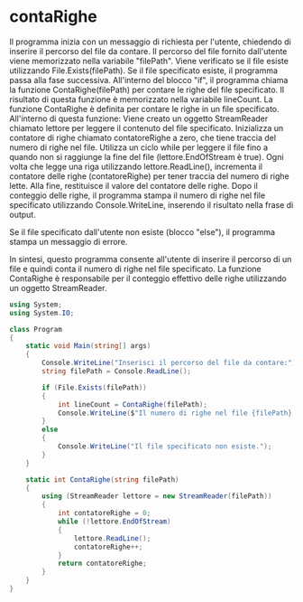# contaRighe
Il programma inizia con un messaggio di richiesta per l'utente, chiedendo di inserire il percorso del file da contare.
Il percorso del file fornito dall'utente viene memorizzato nella variabile "filePath".
Viene verificato se il file esiste utilizzando File.Exists(filePath). Se il file specificato esiste, il programma passa alla fase successiva.
All'interno del blocco "if", il programma chiama la funzione ContaRighe(filePath) per contare le righe del file specificato. Il risultato di questa funzione è memorizzato nella variabile lineCount.
La funzione ContaRighe è definita per contare le righe in un file specificato. All'interno di questa funzione:
Viene creato un oggetto StreamReader chiamato lettore per leggere il contenuto del file specificato.
Inizializza un contatore di righe chiamato contatoreRighe a zero, che tiene traccia del numero di righe nel file.
Utilizza un ciclo while per leggere il file fino a quando non si raggiunge la fine del file (lettore.EndOfStream è true).
Ogni volta che legge una riga utilizzando lettore.ReadLine(), incrementa il contatore delle righe (contatoreRighe) per tener traccia del numero di righe lette.
Alla fine, restituisce il valore del contatore delle righe.
Dopo il conteggio delle righe, il programma stampa il numero di righe nel file specificato utilizzando Console.WriteLine, inserendo il risultato nella frase di output.

Se il file specificato dall'utente non esiste (blocco "else"), il programma stampa un messaggio di errore.

In sintesi, questo programma consente all'utente di inserire il percorso di un file e quindi conta il numero di righe nel file specificato. La funzione ContaRighe è responsabile per il conteggio effettivo delle righe utilizzando un oggetto StreamReader.

```C#
using System;
using System.IO;

class Program
{
    static void Main(string[] args)
    {
        Console.WriteLine("Inserisci il percorso del file da contare:");
        string filePath = Console.ReadLine();

        if (File.Exists(filePath))
        {
            int lineCount = ContaRighe(filePath);
            Console.WriteLine($"Il numero di righe nel file {filePath} è: {lineCount}");
        }
        else
        {
            Console.WriteLine("Il file specificato non esiste.");
        }
    }

    static int ContaRighe(string filePath)
    {
        using (StreamReader lettore = new StreamReader(filePath))
        {
            int contatoreRighe = 0;
            while (!lettore.EndOfStream)
            {
                lettore.ReadLine();
                contatoreRighe++;
            }
            return contatoreRighe;
        }
    }
}
```
